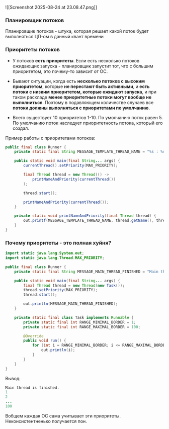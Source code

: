 ![[Screenshot 2025-08-24 at 23.08.47.png]]
### Планировщик потоков

Планировщик потоков - штука, которая решает какой поток будет выполняться ЦП-ом в данный квант времени

### Приоритеты потоков

- У потоков **есть приоритеты**. Если есть несколько потоков ожидающих запуска - планировщик запустит тот, что с большим приоритетом, это почему-то зависит от ОС. 

- Бывают ситуации, когда есть **несколько потоков с высоким приоритетом**, которые **не перестают быть активными**, и **есть потоки с низким приоритетом, которые ожидают запуска**, и при таком раскладе **менее приоритетные потоки могут вообще не выполниться**. Поэтому в подавляющем количестве случаев все **потоки должны выполняться с приоритетами по умолчанию**.

- Всего существует 10 приоритетов 1-10. По умолчанию поток равен 5. По умолчанию поток наследует приоритетность потока, который его создал.

Пример работы с приоритетами потоков:
```java
public final class Runner {
    private static final String MESSAGE_TEMPLATE_THREAD_NAME = "%s : %d%n";

    public static void main(final String... args) {
        currentThread().setPriority(MAX_PRIORITY);

        final Thread thread = new Thread(() -> 
            printNameAndPriority(currentThread())
        );

        thread.start();

        printNameAndPriority(currentThread());
    }

    private static void printNameAndPriority(final Thread thread) {
        out.printf(MESSAGE_TEMPLATE_THREAD_NAME, thread.getName(), thread.getPriority());
    }
}
```

### Почему приоритеты - это полная хуйня?

```java
import static java.lang.System.out;
import static java.lang.Thread.MAX_PRIORITY;

public final class Runner {
    private static final String MESSAGE_MAIN_THREAD_FINISHED = "Main thread is finished.";

    public static void main(final String... args) {
        final Thread thread = new Thread(new Task());
        thread.setPriority(MAX_PRIORITY);
        thread.start();

        out.println(MESSAGE_MAIN_THREAD_FINISHED);
    }

    private static final class Task implements Runnable {
        private static final int RANGE_MINIMAL_BORDER = 1;
        private static final int RANGE_MAXIMAL_BORDER = 100;

        @Override
        public void run() {
            for (int i = RANGE_MINIMAL_BORDER; i <= RANGE_MAXIMAL_BORDER; i++) {
                out.println(i);
            }
        }
    }
}
```

Вывод: 
```java
Main thread is finished.
1
2
...
100
```

Вобщем каждая ОС сама учитывает эти приоритеты. Неконсистентненько получается пон.